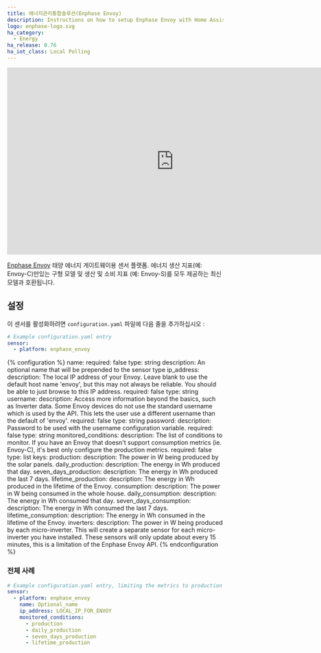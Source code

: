 ```yaml
---
title: 에너지관리통합솔루션(Enphase Envoy)
description: Instructions on how to setup Enphase Envoy with Home Assistant.
logo: enphase-logo.svg
ha_category:
  - Energy
ha_release: 0.76
ha_iot_class: Local Polling
---
```


<div class='videoWrapper'>
<iframe width="776" height="437" src="https://www.youtube.com/embed/-zm0NMKW7k4" frameborder="0" allow="accelerometer; autoplay; encrypted-media; gyroscope; picture-in-picture" allowfullscreen></iframe>
</div>

[Enphase Envoy](https://enphase.com/en-us/products-and-services/envoy-and-combiner) 태양 에너지 게이트웨이용 센서 플랫폼. 에너지 생산 지표(예: Envoy-C)만있는 구형 모델 및 생산 및 소비 지표 (예: Envoy-S)를 모두 제공하는 최신 모델과 호환됩니다.

## 설정

이 센서를 활성화하려면 `configuration.yaml` 파일에 다음 줄을 추가하십시오 :

```yaml
# Example configuration.yaml entry
sensor:
  - platform: enphase_envoy
```

{% configuration %}
name:
  required: false
  type: string
  description: An optional name that will be prepended to the sensor type
ip_address:
  description: The local IP address of your Envoy. Leave blank to use the default host name 'envoy', but this may not always be reliable. You should be able to just browse to this IP address.
  required: false
  type: string
username:
  description: Access more information beyond the basics, such as Inverter data.  Some Envoy devices do not use the standard username which is used by the API.  This lets the user use a different username than the default of 'envoy'.
  required: false
  type: string
password:
  description: Password to be used with the username configuration variable.
  required: false
  type: string
monitored_conditions:
  description: The list of conditions to monitor. If you have an Envoy that doesn't support consumption metrics (ie. Envoy-C), it's best only configure the production metrics.
  required: false
  type: list
  keys:
    production:
      description: The power in W being produced by the solar panels.
    daily_production:
      description: The energy in Wh produced that day.
    seven_days_production:
      description: The energy in Wh produced the last 7 days.
    lifetime_production:
      description: The energy in Wh produced in the lifetime of the Envoy.
    consumption:
      description: The power in W being consumed in the whole house.
    daily_consumption:
      description: The energy in Wh consumed that day.
    seven_days_consumption:
      description: The energy in Wh consumed the last 7 days.
    lifetime_consumption:
      description: The energy in Wh consumed in the lifetime of the Envoy.
    inverters:
      description: The power in W being produced by each micro-inverter. This will create a separate sensor for each micro-inverter you have installed. These sensors will only update about every 15 minutes, this is a limitation of the Enphase Envoy API.
{% endconfiguration %}

### 전체 사례

```yaml
# Example configuration.yaml entry, limiting the metrics to production only
sensor:
  - platform: enphase_envoy
    name: Optional_name
    ip_address: LOCAL_IP_FOR_ENVOY
    monitored_conditions:
      - production
      - daily_production
      - seven_days_production
      - lifetime_production
```
